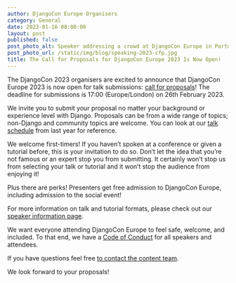 ```yaml
---
author: DjangoCon Europe Organisers
category: General
date: 2023-01-16 08:00:00
layout: post
published: false
post_photo_alt: Speaker addressing a crowd at DjangoCon Europe in Porto
post_photo_url: /static/img/blog/speaking-2023-cfp.jpg
title: The Call for Proposals for DjangoCon Europe 2023 Is Now Open!
---
```


The DjangoCon 2023 organisers are excited to announce that DjangoCon Europe 2023 is now open for talk submissions: [call for proposals](https://pretalx.com/djangocon-europe-2023/cfp)! The deadline for submissions is 17:00 (Europe/London) on 26th February 2023.

We invite you to submit your proposal no matter your background or experience level with Django. Proposals can be from a wide range of topics; non-Django and community topics are welcome. You can look at our [talk schedule](https://2022.djangocon.eu/talks/schedule/) from last year for reference.

We welcome first-timers! If you haven’t spoken at a conference or given a tutorial before, this is your invitation to do so. Don’t let the idea that you’re not famous or an expert stop you from submitting. It certainly won’t stop us from selecting your talk or tutorial and it won’t stop the audience from enjoying it!

Plus there are perks! Presenters get free admission to DjangoCon Europe, including admission to the social event! 

For more information on talk and tutorial formats, please check out our [speaker information page](/speaking/).

We want everyone attending DjangoCon Europe to feel safe, welcome, and included. To that end, we have a [Code of Conduct](/conduct/) for all speakers and attendees.

If you have questions feel free [to contact the content team]((mailto:content@djangocon.eu)).

We look forward to your proposals!
